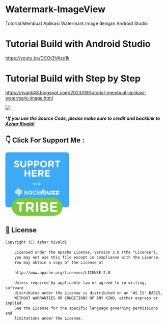 # Watermark-ImageView
Tutorial Membuat Aplikasi Watermark Image dengan Android Studio

# Tutorial Build with Android Studio
https://youtu.be/DCOt3VAsx1k

# Tutorial Build with Step by Step
https://rivaldi48.blogspot.com/2023/09/tutorial-membuat-aplikasi-watermark-image.html

<img src="https://blogger.googleusercontent.com/img/b/R29vZ2xl/AVvXsEjVfRwZXWMND6pUtu6WgB9MNpzosYvPJbEUr0lA4IRnnuNWEbwsxjtpVcpADsrxjAbLGuHqOMZ2uGq1KWKXpUTGK3XbWzHloQ7h9yzEeWHexiceuIx6808doqX6uG-6Yf00Hz4r4OfuXhrQjjbAI8dO9xXZoXEAWfJnK-9ubeUdeIG1kiCrLav9cIqF4PlY/s1280/Tutorial%20Membuat%20Aplikasi%20Watermark%20Image%20dengan%20Android%20Studio.png" data-canonical-src="https://blogger.googleusercontent.com/img/b/R29vZ2xl/AVvXsEjVfRwZXWMND6pUtu6WgB9MNpzosYvPJbEUr0lA4IRnnuNWEbwsxjtpVcpADsrxjAbLGuHqOMZ2uGq1KWKXpUTGK3XbWzHloQ7h9yzEeWHexiceuIx6808doqX6uG-6Yf00Hz4r4OfuXhrQjjbAI8dO9xXZoXEAWfJnK-9ubeUdeIG1kiCrLav9cIqF4PlY/s1280/Tutorial%20Membuat%20Aplikasi%20Watermark%20Image%20dengan%20Android%20Studio.png" style="max-width:100%;">

****If you use the Source Code, please make sure to credit and backlink to [Azhar Rivaldi](https://rivaldi48.blogspot.com/)***

## 👇 Click For Support Me :
<a href="https://sociabuzz.com/azharrvldi_/donate"> 
<img src="https://github.com/AzharRivaldi/AzharRivaldi/blob/master/Support%20Here.png" width="200" height="200"></a>

## 📄 License

```
Copyright (C) Azhar Rivaldi

    Licensed under the Apache License, Version 2.0 (the "License");
    you may not use this file except in compliance with the License.
    You may obtain a copy of the License at

    http://www.apache.org/licenses/LICENSE-2.0

    Unless required by applicable law or agreed to in writing, software
    distributed under the License is distributed on an "AS IS" BASIS,
    WITHOUT WARRANTIES OR CONDITIONS OF ANY KIND, either express or implied.
    See the License for the specific language governing permissions and
    limitations under the License.

```
